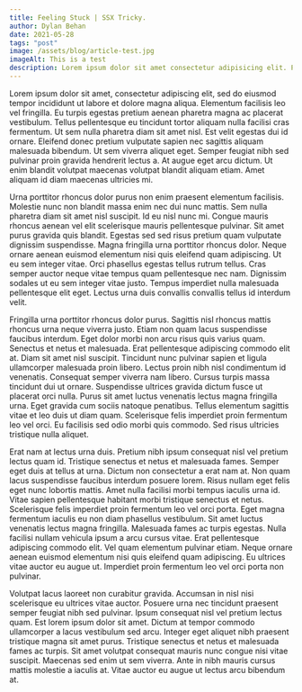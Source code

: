 ```yaml
---
title: Feeling Stuck | SSX Tricky.
author: Dylan Behan
date: 2021-05-28
tags: "post"
image: /assets/blog/article-test.jpg
imageAlt: This is a test
description: Lorem ipsum dolor sit amet consectetur adipisicing elit. Perferendis accusantium sit illo neque rem omnis quaerat, nam similique vitae delectus ad magni vel quo maxime, magnam placeat. Reprehenderit, distinctio aliquam?
---
```


Lorem ipsum dolor sit amet, consectetur adipiscing elit, sed do eiusmod tempor incididunt ut labore et dolore magna aliqua. Elementum facilisis leo vel fringilla. Eu turpis egestas pretium aenean pharetra magna ac placerat vestibulum. Tellus pellentesque eu tincidunt tortor aliquam nulla facilisi cras fermentum. Ut sem nulla pharetra diam sit amet nisl. Est velit egestas dui id ornare. Eleifend donec pretium vulputate sapien nec sagittis aliquam malesuada bibendum. Ut sem viverra aliquet eget. Semper feugiat nibh sed pulvinar proin gravida hendrerit lectus a. At augue eget arcu dictum. Ut enim blandit volutpat maecenas volutpat blandit aliquam etiam. Amet aliquam id diam maecenas ultricies mi.

Urna porttitor rhoncus dolor purus non enim praesent elementum facilisis. Molestie nunc non blandit massa enim nec dui nunc mattis. Sem nulla pharetra diam sit amet nisl suscipit. Id eu nisl nunc mi. Congue mauris rhoncus aenean vel elit scelerisque mauris pellentesque pulvinar. Sit amet purus gravida quis blandit. Egestas sed sed risus pretium quam vulputate dignissim suspendisse. Magna fringilla urna porttitor rhoncus dolor. Neque ornare aenean euismod elementum nisi quis eleifend quam adipiscing. Ut eu sem integer vitae. Orci phasellus egestas tellus rutrum tellus. Cras semper auctor neque vitae tempus quam pellentesque nec nam. Dignissim sodales ut eu sem integer vitae justo. Tempus imperdiet nulla malesuada pellentesque elit eget. Lectus urna duis convallis convallis tellus id interdum velit.

Fringilla urna porttitor rhoncus dolor purus. Sagittis nisl rhoncus mattis rhoncus urna neque viverra justo. Etiam non quam lacus suspendisse faucibus interdum. Eget dolor morbi non arcu risus quis varius quam. Senectus et netus et malesuada. Erat pellentesque adipiscing commodo elit at. Diam sit amet nisl suscipit. Tincidunt nunc pulvinar sapien et ligula ullamcorper malesuada proin libero. Lectus proin nibh nisl condimentum id venenatis. Consequat semper viverra nam libero. Cursus turpis massa tincidunt dui ut ornare. Suspendisse ultrices gravida dictum fusce ut placerat orci nulla. Purus sit amet luctus venenatis lectus magna fringilla urna. Eget gravida cum sociis natoque penatibus. Tellus elementum sagittis vitae et leo duis ut diam quam. Scelerisque felis imperdiet proin fermentum leo vel orci. Eu facilisis sed odio morbi quis commodo. Sed risus ultricies tristique nulla aliquet.

Erat nam at lectus urna duis. Pretium nibh ipsum consequat nisl vel pretium lectus quam id. Tristique senectus et netus et malesuada fames. Semper eget duis at tellus at urna. Dictum non consectetur a erat nam at. Non quam lacus suspendisse faucibus interdum posuere lorem. Risus nullam eget felis eget nunc lobortis mattis. Amet nulla facilisi morbi tempus iaculis urna id. Vitae sapien pellentesque habitant morbi tristique senectus et netus. Scelerisque felis imperdiet proin fermentum leo vel orci porta. Eget magna fermentum iaculis eu non diam phasellus vestibulum. Sit amet luctus venenatis lectus magna fringilla. Malesuada fames ac turpis egestas. Nulla facilisi nullam vehicula ipsum a arcu cursus vitae. Erat pellentesque adipiscing commodo elit. Vel quam elementum pulvinar etiam. Neque ornare aenean euismod elementum nisi quis eleifend quam adipiscing. Eu ultrices vitae auctor eu augue ut. Imperdiet proin fermentum leo vel orci porta non pulvinar.

Volutpat lacus laoreet non curabitur gravida. Accumsan in nisl nisi scelerisque eu ultrices vitae auctor. Posuere urna nec tincidunt praesent semper feugiat nibh sed pulvinar. Ipsum consequat nisl vel pretium lectus quam. Est lorem ipsum dolor sit amet. Dictum at tempor commodo ullamcorper a lacus vestibulum sed arcu. Integer eget aliquet nibh praesent tristique magna sit amet purus. Tristique senectus et netus et malesuada fames ac turpis. Sit amet volutpat consequat mauris nunc congue nisi vitae suscipit. Maecenas sed enim ut sem viverra. Ante in nibh mauris cursus mattis molestie a iaculis at. Vitae auctor eu augue ut lectus arcu bibendum at.
